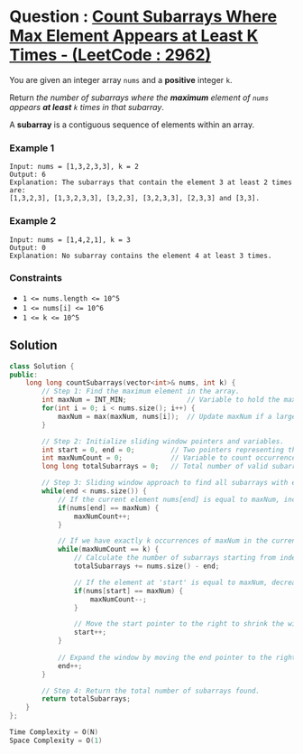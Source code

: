 # Question : [Count Subarrays Where Max Element Appears at Least K Times - (LeetCode : 2962)](https://leetcode.com/problems/count-subarrays-where-max-element-appears-at-least-k-times/description/)

You are given an integer array `nums` and a **positive** integer `k`.

Return *the number of subarrays where the ***maximum*** element of `nums` appears ***at least*** `k` times in that subarray*.

A **subarray** is a contiguous sequence of elements within an array.

### Example 1

```
Input: nums = [1,3,2,3,3], k = 2
Output: 6
Explanation: The subarrays that contain the element 3 at least 2 times are: 
[1,3,2,3], [1,3,2,3,3], [3,2,3], [3,2,3,3], [2,3,3] and [3,3].
```

### Example 2

```
Input: nums = [1,4,2,1], k = 3
Output: 0
Explanation: No subarray contains the element 4 at least 3 times.
```

### Constraints

-   `1 <= nums.length <= 10^5`
-   `1 <= nums[i] <= 10^6`
-   `1 <= k <= 10^5`

## Solution

```Cpp
class Solution {
public:
    long long countSubarrays(vector<int>& nums, int k) {
        // Step 1: Find the maximum element in the array.
        int maxNum = INT_MIN;               // Variable to hold the maximum number found in the array
        for(int i = 0; i < nums.size(); i++) {
            maxNum = max(maxNum, nums[i]);  // Update maxNum if a larger element is found
        }

        // Step 2: Initialize sliding window pointers and variables.
        int start = 0, end = 0;         // Two pointers representing the sliding window
        int maxNumCount = 0;            // Variable to count occurrences of maxNum in the current window
        long long totalSubarrays = 0;   // Total number of valid subarrays

        // Step 3: Sliding window approach to find all subarrays with exactly k occurrences of maxNum.
        while(end < nums.size()) {
            // If the current element nums[end] is equal to maxNum, increment the count of maxNum..
            if(nums[end] == maxNum) {
                maxNumCount++;
            }

            // If we have exactly k occurrences of maxNum in the current window.
            while(maxNumCount == k) {
                // Calculate the number of subarrays starting from index 'start' that end at 'end' or later.
                totalSubarrays += nums.size() - end;

                // If the element at 'start' is equal to maxNum, decrease its count and shrink the window from the left.
                if(nums[start] == maxNum) {
                    maxNumCount--;
                }

                // Move the start pointer to the right to shrink the window
                start++;  
            }
            
            // Expand the window by moving the end pointer to the right.
            end++;
        }

        // Step 4: Return the total number of subarrays found.
        return totalSubarrays;
    }
};

Time Complexity = O(N)
Space Complexity = O(1)
```
